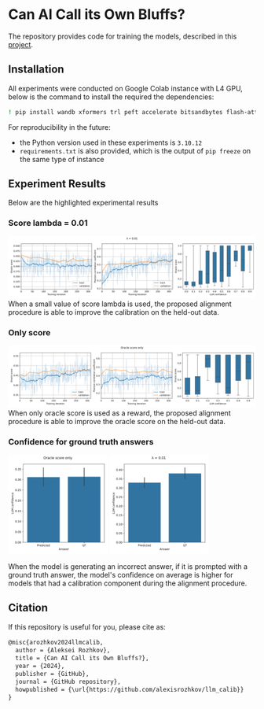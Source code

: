 # Can AI Call its Own Bluffs?

The repository provides code for training the models, described in this [project](https://alexisrozhkov.notion.site/Can-AI-Call-its-Own-Bluffs-986fdda302db48c4956374a53a386f43).

## Installation
All experiments were conducted on Google Colab instance with L4 GPU, below is the command to install the required the dependencies:
```bash
! pip install wandb xformers trl peft accelerate bitsandbytes flash-attn evaluate timeout-decorator git+https://github.com/google-research/bleurt.git
```

For reproducibility in the future:
* the Python version used in these experiments is `3.10.12`
* `requirements.txt` is also provided, which is the output of `pip freeze` on the same type of instance

## Experiment Results
Below are the highlighted experimental results

### Score lambda = 0.01
![Lambda = 0.01](assets/calibration_lambda_0.01.svg)
When a small value of score lambda is used, the proposed alignment procedure is able to improve the calibration on the held-out data.

### Only score
![Score only](assets/calibration_score_only.svg)
When only oracle score is used as a reward, the proposed alignment procedure is able to improve the oracle score on the held-out data.

### Confidence for ground truth answers
<p float="left">
  <img src="assets/forced_answer_conf-score_only.svg" width="40%" />
  <img src="assets/forced_answer_conf-lambda_0.01.svg" width="40%" /> 
</p>

When the model is generating an incorrect answer, if it is prompted with a ground truth answer, the model's confidence on average is higher for models that had a calibration component during the alignment procedure.

## Citation

If this repository is useful for you, please cite as:

```
@misc{arozhkov2024llmcalib,
  author = {Aleksei Rozhkov},
  title = {Can AI Call its Own Bluffs?},
  year = {2024},
  publisher = {GitHub},
  journal = {GitHub repository},
  howpublished = {\url{https://github.com/alexisrozhkov/llm_calib}}
}
```
